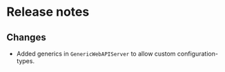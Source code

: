 # Release notes

## Changes

- Added generics in `GenericWebAPIServer` to allow custom configuration-types.
